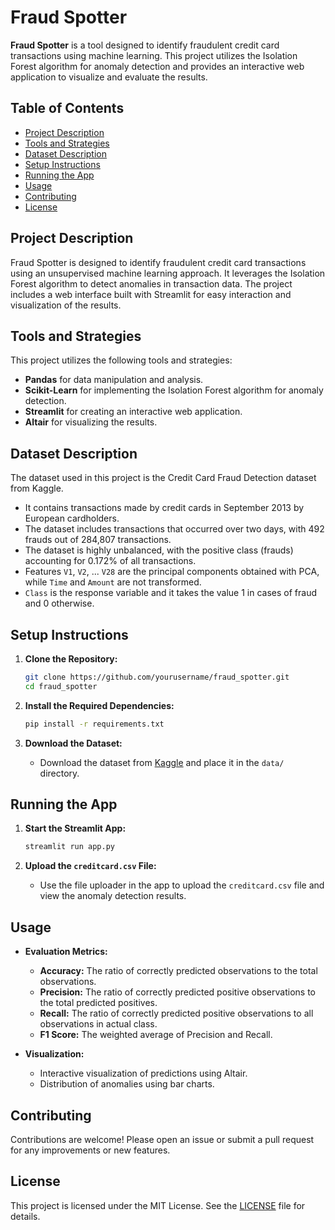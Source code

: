 # Fraud Spotter

**Fraud Spotter** is a tool designed to identify fraudulent credit card transactions using machine learning. This project utilizes the Isolation Forest algorithm for anomaly detection and provides an interactive web application to visualize and evaluate the results.

## Table of Contents
- [Project Description](#project-description)
- [Tools and Strategies](#tools-and-strategies)
- [Dataset Description](#dataset-description)
- [Setup Instructions](#setup-instructions)
- [Running the App](#running-the-app)
- [Usage](#usage)
- [Contributing](#contributing)
- [License](#license)

## Project Description
Fraud Spotter is designed to identify fraudulent credit card transactions using an unsupervised machine learning approach. It leverages the Isolation Forest algorithm to detect anomalies in transaction data. The project includes a web interface built with Streamlit for easy interaction and visualization of the results.

## Tools and Strategies
This project utilizes the following tools and strategies:
- **Pandas** for data manipulation and analysis.
- **Scikit-Learn** for implementing the Isolation Forest algorithm for anomaly detection.
- **Streamlit** for creating an interactive web application.
- **Altair** for visualizing the results.

## Dataset Description
The dataset used in this project is the Credit Card Fraud Detection dataset from Kaggle.
- It contains transactions made by credit cards in September 2013 by European cardholders.
- The dataset includes transactions that occurred over two days, with 492 frauds out of 284,807 transactions.
- The dataset is highly unbalanced, with the positive class (frauds) accounting for 0.172% of all transactions.
- Features `V1`, `V2`, ... `V28` are the principal components obtained with PCA, while `Time` and `Amount` are not transformed.
- `Class` is the response variable and it takes the value 1 in cases of fraud and 0 otherwise.

## Setup Instructions
1. **Clone the Repository:**
    ```sh
    git clone https://github.com/yourusername/fraud_spotter.git
    cd fraud_spotter
    ```

2. **Install the Required Dependencies:**
    ```sh
    pip install -r requirements.txt
    ```

3. **Download the Dataset:**
    - Download the dataset from [Kaggle](https://www.kaggle.com/datasets/mlg-ulb/creditcardfraud) and place it in the `data/` directory.

## Running the App
1. **Start the Streamlit App:**
    ```sh
    streamlit run app.py
    ```

2. **Upload the `creditcard.csv` File:**
    - Use the file uploader in the app to upload the `creditcard.csv` file and view the anomaly detection results.

## Usage
- **Evaluation Metrics:**
  - **Accuracy:** The ratio of correctly predicted observations to the total observations.
  - **Precision:** The ratio of correctly predicted positive observations to the total predicted positives.
  - **Recall:** The ratio of correctly predicted positive observations to all observations in actual class.
  - **F1 Score:** The weighted average of Precision and Recall.

- **Visualization:**
  - Interactive visualization of predictions using Altair.
  - Distribution of anomalies using bar charts.

## Contributing
Contributions are welcome! Please open an issue or submit a pull request for any improvements or new features.

## License
This project is licensed under the MIT License. See the [LICENSE](LICENSE) file for details.
